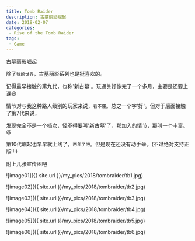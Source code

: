 ```yaml
---
title: Tomb Raider
description: 古墓丽影崛起
date: 2018-02-07
categories:
 - Rise of the Tomb Raider
tags: 
 - Game
---
```

古墓丽影崛起


除了`我的世界`，古墓丽影系列也是挺喜欢的。

记得最早接触的第九代，也称'新古墓'。玩通关好像完了一个多月，主要是还要上课:laughing:

情节对与我这种路人级别的玩家来说，`看不懂`。总之一个字'好'。但对于后面接触了第7代来说，

发现完全不是一个档次，怪不得要叫'新古墓'了，那加入的情节，那叫一个丰富。:laughing:

第10代崛起也早早就上线了，`两年了吧`。但是现在还没有动手:laughing:。(不过绝对支持正版!!!)

附上几张宣传图吧

![image01]({{ site.url }}/my_pics/2018/tombraider/tb1.jpg)

![image02]({{ site.url }}/my_pics/2018/tombraider/tb2.jpg)

![image03]({{ site.url }}/my_pics/2018/tombraider/tb3.jpg)

![image04]({{ site.url }}/my_pics/2018/tombraider/tb4.jpg)

![image05]({{ site.url }}/my_pics/2018/tombraider/tb5.jpg)

![image06]({{ site.url }}/my_pics/2018/tombraider/tb6.jpg)



